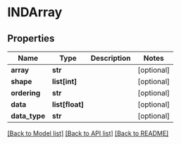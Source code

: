 # INDArray

## Properties
Name | Type | Description | Notes
------------ | ------------- | ------------- | -------------
**array** | **str** |  | [optional] 
**shape** | **list[int]** |  | [optional] 
**ordering** | **str** |  | [optional] 
**data** | **list[float]** |  | [optional] 
**data_type** | **str** |  | [optional] 

[[Back to Model list]](../README.md#documentation-for-models) [[Back to API list]](../README.md#documentation-for-api-endpoints) [[Back to README]](../README.md)


